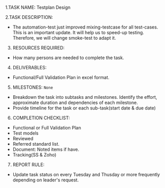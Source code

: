 1.TASK NAME: Testplan Design

2.TASK DESCRIPTION:
  - The automation-test just improved mixing-testcase for all test-cases. This is an important update. It will help us to speed-up testing. Therefore, we will change smoke-test to adapt it.

3. RESOURCES REQUIRED:
 - How many persons are needed to complete the task.

4. DELIVERABLES:
 - Functional/Full Validation Plan in excel format.

5. MILESTONES: `None`
 - Breakdown the task into subtasks and milestones. Identify the effort, approximate duration and dependencies of each milestone.
 - Provide timeline for the task or each sub-task(start date & due date)

6. COMPLETION CHECKLIST:
 - Functional or Full Validation Plan
 - Test models
 - Reviewed
 - Referred standard list.
 - Document: Noted items if have.
 - Tracking(SS & Zoho)

7. REPORT RULE:
 - Update task status on every Tuesday and Thusday or more frequently depending on leader's request.
